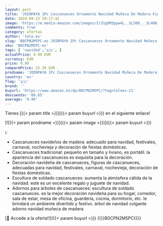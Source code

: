 ```yaml
---
layout: post
title: 'JOINPAYA 1Pc Cascanueces Ornamento Navidad Muñeca De Madera Fiesta De Navidad Media Sufre Cascanueces Decoración Al Aire Decoraciones De Navidad Cascanueces Marioneta Adorno'
date: 2024-09-22 19:17:42
image: 'https://m.media-amazon.com/images/I/31gOM3ppw4L._SL500_._SL400_.jpg'
comments: true
category: ofertas
author: 'tole.es'
slug: 'B0CPN2M5PC-es JOINPAYA 1Pc Cascanueces Ornamento Navidad Muñeca De...'
sku: 'B0CPN2M5PC-es'
tags: [ 'navidad','🇪🇸', ]
actualPrice: 9.99 EUR
currency: EUR
price: 9.99
comparePrice: 25.39 EUR
prodname: 'JOINPAYA 1Pc Cascanueces Ornamento Navidad Muñeca De Madera Fiesta De Navidad Media Sufre Cascanueces Decoración Al Aire Decoraciones De Navidad Cascanueces Marioneta Adorno'
country: 'es'
flag: '🇪🇸'
brand: ''
buyurl: 'https://www.amazon.es/dp/B0CPN2M5PC/?tag=tolees-21'
descuento: '60.65'
average: '9.99'
---
```


Tienes [{{< param title >}}]({{< param buyurl >}}) en el siguiente enlace!

[![{{< param prodname >}}]({{< param image >}})]({{< param buyurl >}})

ℹ️:

- Cascanueces navideños de madera: adecuado para navidad, festivales, carnaval, nochevieja y decoración de fiestas domésticas.
- Cascanueces tradicional: pequeño en tamaño y liviano, es portátil. la apariencia del cascanueces es exquisita para la decoración.
- Decoración navideña de cascanueces, figuras de cascanueces, adecuadas para navidad, festivales, carnaval, nochevieja, decoración de fiestas domésticas.
- Escultura de soldado cascanueces: aumenta la atmósfera cálida de la navidad. este es un excelente regalo y juguete de navidad.
- Adornos para árboles de cascanueces: escultura de soldado cascanueces. es la mejor decoración navideña para su hogar, comedor, sala de estar, mesa de oficina, guardería, cocina, dormitorio, etc. le brindará un ambiente divertido y festivo. árbol de navidad colgante adorno navidad muñeca de madera

[🛒 Accede a la oferta!!]({{< param buyurl >}})
{{<world>}}B0CPN2M5PC{{</world>}}
